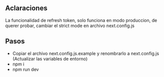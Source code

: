 ## Aclaraciones

La funcionalidad de refresh token, solo funciona en modo produccion, de querer probar, cambiar el strict mode en archivo next.config.js


## Pasos
- Copiar el archivo next.config.js.example y renombrarlo a next.config.js (Actualizar las variables de entorno)
- npm i
- npm run dev